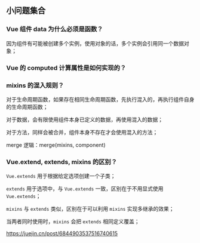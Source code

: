 ## 小问题集合



### Vue 组件 data 为什么必须是函数？

因为组件有可能被创建多个实例，使用对象的话，多个实例会引用同一个数据对象；



### Vue 的 computed 计算属性是如何实现的？



### mixins 的混入规则？

对于生命周期函数，如果存在相同生命周期函数，先执行混入的，再执行组件自身的生命周期函数；

对于数据，会有限使用组件本身已定义的数据，再使用混入的数据；

对于方法，同样会被合并，组件本身不存在才会使用混入的方法；



merge 逻辑：merge(mixins, component)



### Vue.extend, extends, mixins 的区别？

`Vue.extends` 用于根据给定选项创建一个子类；

`extends` 用于选项中，与 `Vue.extends` 一致，区别在于不用显式使用 `Vue.extends`；

`mixins` 与 `extends` 类似，区别在于可以利用 `mixins` 实现多继承的效果；

当两者同时使用时，`mixins` 会把 `extends` 相同定义覆盖；

https://juejin.cn/post/6844903537516740615